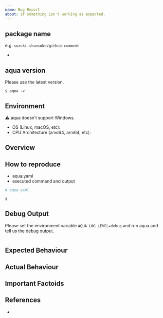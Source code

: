 ```yaml
---
name: Bug Report
about: If something isn't working as expected.
---
```


## package name

e.g. `suzuki-shunsuke/github-comment`

* 

## aqua version

Please use the latest version.

```console
$ aqua -v

```

## Environment

:warning: aqua doesn't support Windows.

* OS (Linux, macOS, etc):
* CPU Architecture (amd64, arm64, etc):

## Overview

## How to reproduce

* aqua.yaml
* executed command and output

```yaml
# aqua.yaml

```

```console
$ 
```

## Debug Output

Please set the environment variable `AQUA_LOG_LEVEL=debug` and run aqua and tell us the debug output.

```

```

## Expected Behaviour

## Actual Behaviour

## Important Factoids

## References

* 
